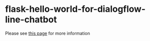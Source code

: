# flask-hello-world-for-dialogflow-line-chatbot
<p>Please see <a href="https://hidenobu-tokuda.com/how-to-build-a-hello-world-web-application-using-flask-and-deploy-it-to-heroku/"  target="_blank">this page</a> for more information</p>
